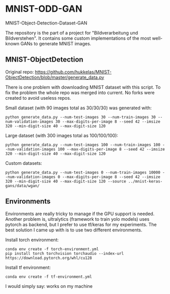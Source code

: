 # MNIST-ODD-GAN

MNIST-Object-Detection-Dataset-GAN

The repository is the part of a project for "Bildverarbeitung und Bildverstehen". It contains some custom implementations of the most well-known GANs to generate MNIST images.

## MNIST-ObjectDetection

Original repo: https://github.com/hukkelas/MNIST-ObjectDetection/blob/master/generate_data.py

There is one problem with downloading MNIST dataset with this script. To fix the problem the whole repo was merged into current. No forks were created to avoid useless repos.

Small dataset (with 90 images total as 30/30/30) was generated with:
```
python generate_data.py --num-test-images 30 --num-train-images 30 --num-validation-images 30 --max-digits-per-image 8 --seed 42 --imsize 320 --min-digit-size 40 --max-digit-size 120
```

Large dataset (with 300 images total as 100/100/100):
```
python generate_data.py --num-test-images 100 --num-train-images 100 --num-validation-images 100 --max-digits-per-image 8 --seed 42 --imsize 320 --min-digit-size 40 --max-digit-size 120
```

Custom datasets:
```
python generate_data.py --num-test-images 0 --num-train-images 10000 --num-validation-images 0 --max-digits-per-image 8 --seed 42 --imsize 320 --min-digit-size 40 --max-digit-size 120 --source ../mnist-keras-gans/data/wgan/
```

## Environments

Environments are really tricky to manage if the GPU support is needed. Another problem is, ultralytics (framework to train yolo models) uses pytorch as backend, but I prefer to use tf/keras for my experiments. The best solution I came up with is to use two different environments.

Install torch environment:
```
conda env create -f torch-environment.yml
pip install torch torchvision torchaudio --index-url https://download.pytorch.org/whl/cu128
```

Install tf environment:
```
conda env create -f tf-environment.yml
```

I would simply say: works on my machine

